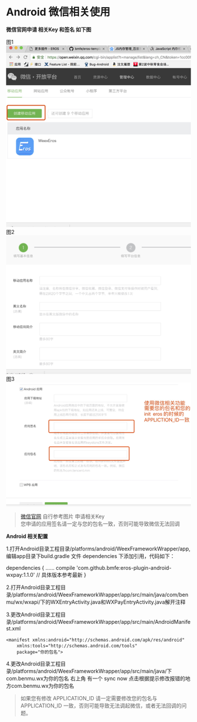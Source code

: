 # Android 微信相关使用

**微信官网申请 相关Key 和签名 如下图**

图1![](https://raw.githubusercontent.com/myliuyx/source/master/bmweixin_1.jpg)
图2![](https://raw.githubusercontent.com/myliuyx/source/master/bmweixin_2.jpg)
图3![](https://raw.githubusercontent.com/myliuyx/source/master/bmweixin_3.jpg)

> [微信官网](https://open.weixin.qq.com/) 自行参考图片 申请相关Key<br/> 您申请的应用签名请一定与您的包名一致，否则可能导致微信无法回调

**Android 相关配置**

1.打开Android目录工程目录/platforms/android/WeexFrameworkWrapper/app,编辑app目录下build.gradle 文件 dependencies 下添加引用，代码如下：

  dependencies {
    ......
    compile 'com.github.bmfe:eros-plugin-android-wxpay:1.1.0' // 具体版本参考最新
  }

2.打开Android目录工程目录/platforms/android/WeexFrameworkWrapper/app/src/main/java/com/benmu/wx/wxapi/下的WXEntryActivity.java和WXPayEntryActivity.java解开注释
  
3.更改Android目录工程目录/platforms/android/WeexFrameworkWrapper/app/src/main/AndroidManifest.xml

```
<manifest xmlns:android="http://schemas.android.com/apk/res/android"
    xmlns:tools="http://schemas.android.com/tools"
    package="你的包名">
```


4.更改Android目录工程目录/platforms/android/WeexFrameworkWrapper/app/src/main/java/下com.benmu.wx为你的包名 右上角 有一个 sync now 点击根据提示修改报错的地方com.benmu.wx为你的包名

> 如果您有修改 APPLICATION_ID 请一定需要修改您的包名与APPLICATION_ID 一致，否则可能导致无法调起微信，或者无法回调的问题。

